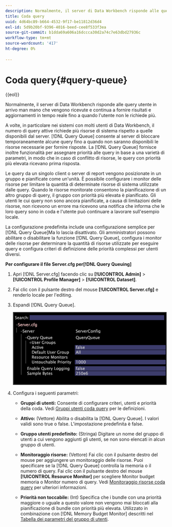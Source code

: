 ```yaml
---
description: Normalmente, il server di Data Workbench risponde alle query utente in arrivo man mano che vengono ricevute e continua a fornire risultati e aggiornamenti in tempo reale fino a quando l'utente non le richiede più.
title: Coda query
uuid: 4d64bc89-b664-4532-9f17-be11812d36d4
exl-id: 5d9b20bf-9396-4016-beed-cee8f533f3ea
source-git-commit: b1dda69a606a16dccca30d2a74c7e63dbd27936c
workflow-type: tm+mt
source-wordcount: '417'
ht-degree: 0%

---
```


# Coda query{#query-queue}

{{eol}}

Normalmente, il server di Data Workbench risponde alle query utente in arrivo man mano che vengono ricevute e continua a fornire risultati e aggiornamenti in tempo reale fino a quando l&#39;utente non le richiede più.

A volte, in particolare nei sistemi con molti utenti di Data Workbench, il numero di query attive richiede più risorse di sistema rispetto a quelle disponibili dal server. [!DNL Query Queue] consente al server di bloccare temporaneamente alcune query fino a quando non saranno disponibili le risorse necessarie per fornire risposte. La [!DNL Query Queue] fornisce inoltre funzionalità per assegnare priorità alle query in base a una varietà di parametri, in modo che in caso di conflitto di risorse, le query con priorità più elevata ricevano prima risposta.

Le query da un singolo client o server di report vengono posizionate in un gruppo e pianificate come un&#39;unità. È possibile configurare i monitor delle risorse per limitare la quantità di determinate risorse di sistema utilizzate dalle query. Quando le risorse monitorate consentono la pianificazione di un altro gruppo di query, il gruppo con priorità più elevata è pianificato. Gli utenti le cui query non sono ancora pianificate, a causa di limitazioni delle risorse, non ricevono un errore ma ricevono una notifica che informa che le loro query sono in coda e l&#39;utente può continuare a lavorare sull&#39;esempio locale.

La configurazione predefinita include una configurazione semplice per [!DNL Query Queue]Ma lo lascia disattivato. Gli amministratori possono abilitare o disabilitare la funzione [!DNL Query Queue], configura i monitor delle risorse per determinare la quantità di risorse utilizzate per eseguire query e configura criteri di definizione delle priorità complessi per utenti diversi.

**Per configurare il file Server.cfg per[!DNL Query Queuing]**

1. Apri [!DNL Server.cfg] facendo clic su **[!UICONTROL Admin]** > **[!UICONTROL Profile Manager]** > **[!UICONTROL Dataset]**.
1. Fai clic con il pulsante destro del mouse **[!UICONTROL Server.cfg]** e renderlo locale per l&#39;editing.
1. Espandi [!DNL Query Queue].

   ![](assets/queryqueue1.png)

1. Configura i seguenti parametri:

   * **Gruppi di utenti:** Consente di configurare criteri, utenti e priorità della coda. Vedi [Gruppi utenti coda query](../../../../home/c-get-started/c-admin-intrf/c-query-que/c-query-que-user-grps.md#concept-5555f51402ed49419c067d61738474c1) per le definizioni.

   * **Attivo:** (Vettore) Abilita o disabilita la [!DNL Query Queue]. I valori validi sono true o false. L&#39;impostazione predefinita è false.

   * **Gruppo utenti predefinito:** (Stringa) Digitare un nome del gruppo di utenti a cui vengono aggiunti gli utenti, se non sono elencati in alcun gruppo di utenti.
   * **Monitoraggio risorse:** (Vettore) Fai clic con il pulsante destro del mouse per aggiungere un monitoraggio delle risorse. Puoi specificare se la [!DNL Query Queue] controlla la memoria o il numero di query. Fai clic con il pulsante destro del mouse **[!UICONTROL Resource Monitor]** per scegliere Monitor budget memoria o Monitor numero di query. Vedi [Monitoraggio risorse coda query](../../../../home/c-get-started/c-admin-intrf/c-query-que/c-query-que-res-mon.md#concept-0840967b228c4d5ba3b59b4b2759f325) per ulteriori informazioni.

   * **Priorità non toccabile:** (Int) Specifica che i bundle con una priorità maggiore o uguale a questo valore non vengono mai bloccati alla pianificazione di bundle con priorità più elevata. Utilizzato in combinazione con [!DNL Memory Budget Monitor] descritti nel [Tabella dei parametri del gruppo di utenti](../../../../home/c-get-started/c-admin-intrf/c-query-que/c-query-que-user-grps.md#concept-5555f51402ed49419c067d61738474c1).
